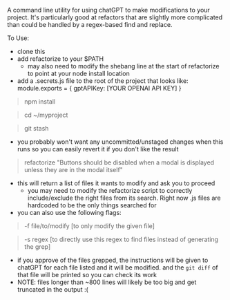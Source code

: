 A command line utility for using chatGPT to make modifications to your project.
It's particularly good at refactors that are slightly more complicated than
could be handled by a regex-based find and replace.

To Use:
  - clone this
  - add refactorize to your $PATH
    - may also need to modify the shebang line at the start
      of refactorize to point at your node install location
  - add a .secrets.js file to the root of the project that looks like:
    module.exports = {
      gptAPIKey: [YOUR OPENAI API KEY]
    }

  > npm install

  > cd ~/myproject

  > git stash
  - you probably won't want any uncommitted/unstaged changes when this runs
    so you can easily revert it if you don't like the result

  > refactorize "Buttons should be disabled when a modal is displayed unless they are in the modal itself"
  - this will return a list of files it wants to modify and ask you to proceed
    - you may need to modify the refactorize script to correctly
      include/exclude the right files from its search.
      Right now .js files are hardcoded to be the only things searched for
  - you can also use the following flags:
  > -f file/to/modify [to only modify the given file]

  > -s regex [to directly use this regex to find files instead of generating the grep]


  - if you approve of the files grepped, the instructions will be given to chatGPT for each file listed
    and it will be modified. and the `git diff` of that file will be printed
    so you can check its work
  - NOTE: files longer than ~800 lines will likely be too big and get truncated
    in the output :(
